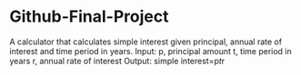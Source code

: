 # Github-Final-Project
A calculator that calculates simple interest given principal, annual rate of interest and time period in years.
Input:
p, principal amount
t, time period in years
r, annual rate of interest
Output:
simple interest=p*t*r

